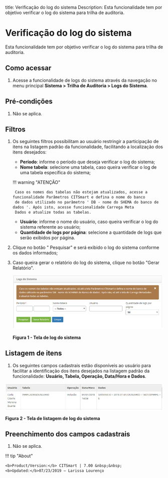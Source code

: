 title: Verificação do log do sistema
Description: Esta funcionalidade tem por objetivo verificar o log do sistema para trilha de auditoria.
# Verificação do log do sistema

Esta funcionalidade tem por objetivo verificar o log do sistema para trilha de auditoria.

Como acessar
-------------

1. Acesse a funcionalidade de logs do sistema através da navegação no menu principal 
**Sistema > Trilha de Auditoria > Logs do Sistema**.

Pré-condições
---------------

1. Não se aplica.

Filtros
--------

1. Os seguintes filtros possibilitam ao usuário restringir a participação de itens na listagem padrão da funcionalidade, facilitando
a localização dos itens desejados:

    - **Período**: informe o período que deseja verificar o log do sistema;
    - **Nome tabela**: selecione uma tabela, caso queira verificar o log de uma tabela específica do sistema;
    
    !!! warning "ATENÇÃO"
    
        Caso os nomes das tabelas não estejam atualizados, acesse a funcionalidade Parâmetros CITSmart e defina o nome do banco 
        de dados utilizado no parâmetro ' DB - nome do SHEMA do banco de dados '. Após isto, acesse funcionalidade Carrega Meta 
        Dados e atualize todas as tabelas.
        
    - **Usuário**: informe o nome do usuário, caso queira verificar o log do sistema referente ao usuário;
    - **Quantidade de logs por página**: selecione a quantidade de logs que serão exibidos por página.
    
2. Clique no botão " Pesquisar" e será exibido o log do sistema conforme os dados informados;

3. Caso queira gerar o relatório do log do sistema, clique no botão "Gerar Relatório".

    ![Logs](images/log-sis.img1.jpg)
    
    **Figura 1 - Tela de log do sistema**
    
Listagem de itens
-------------------

1. Os seguintes campos cadastrais estão disponíveis ao usuário para facilitar a identificação dos itens desejados na listagem 
padrão da funcionalidade: **Usuário, Tabela, Operação, Data/Hora e Dados**.

![Listagem](images/log-sis.img2.jpg)

**Figura 2 - Tela de listagem de log do sistema**

Preenchimento dos campos cadastrais
--------------------------------------

1. Não se aplica.

!!! tip "About"

    <b>Product/Version:</b> CITSmart | 7.00 &nbsp;&nbsp;
    <b>Updated:</b>07/23/2019 – Larissa Lourenço
